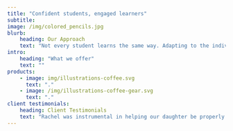 ```yaml
---
title: "Confident students, engaged learners"
subtitle:
image: /img/colored_pencils.jpg
blurb:
    heading: Our Approach
    text: "Not every student learns the same way. Adapting to the individual is key to effective teaching. Our coaching techniques guide students using methods most suited to their learning style."
intro:
    heading: "What we offer"
    text: ""
products:
    - image: img/illustrations-coffee.svg
      text: "."
    - image: /img/illustrations-coffee-gear.svg
      text: "."
client testimonials:
    heading: Client Testimonials
    text: "Rachel was instrumental in helping our daughter be properly prepared for the SAT and helping her head into the test with confidence and clear expectations. [My wife] and I really appreciate the excellent job she did and the professionalism she brought to her work with our daughter."
---
```

